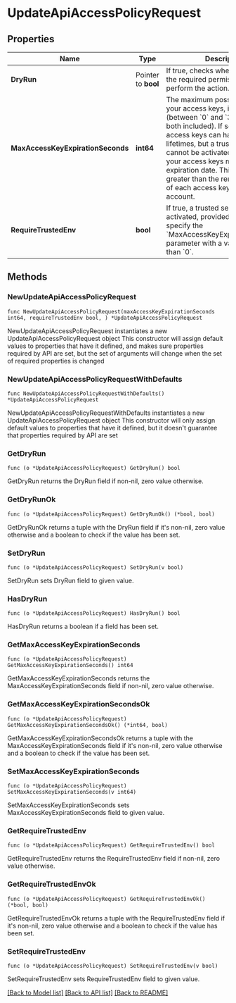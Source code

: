# UpdateApiAccessPolicyRequest

## Properties

Name | Type | Description | Notes
------------ | ------------- | ------------- | -------------
**DryRun** | Pointer to **bool** | If true, checks whether you have the required permissions to perform the action. | [optional] 
**MaxAccessKeyExpirationSeconds** | **int64** | The maximum possible lifetime for your access keys, in seconds (between &#x60;0&#x60; and &#x60;3153600000&#x60;, both included). If set to &#x60;O&#x60;, your access keys can have unlimited lifetimes, but a trusted session cannot be activated. Otherwise, all your access keys must have an expiration date. This value must be greater than the remaining lifetime of each access key of your account. | 
**RequireTrustedEnv** | **bool** | If true, a trusted session is activated, provided that you specify the &#x60;MaxAccessKeyExpirationSeconds&#x60; parameter with a value greater than &#x60;0&#x60;. | 

## Methods

### NewUpdateApiAccessPolicyRequest

`func NewUpdateApiAccessPolicyRequest(maxAccessKeyExpirationSeconds int64, requireTrustedEnv bool, ) *UpdateApiAccessPolicyRequest`

NewUpdateApiAccessPolicyRequest instantiates a new UpdateApiAccessPolicyRequest object
This constructor will assign default values to properties that have it defined,
and makes sure properties required by API are set, but the set of arguments
will change when the set of required properties is changed

### NewUpdateApiAccessPolicyRequestWithDefaults

`func NewUpdateApiAccessPolicyRequestWithDefaults() *UpdateApiAccessPolicyRequest`

NewUpdateApiAccessPolicyRequestWithDefaults instantiates a new UpdateApiAccessPolicyRequest object
This constructor will only assign default values to properties that have it defined,
but it doesn't guarantee that properties required by API are set

### GetDryRun

`func (o *UpdateApiAccessPolicyRequest) GetDryRun() bool`

GetDryRun returns the DryRun field if non-nil, zero value otherwise.

### GetDryRunOk

`func (o *UpdateApiAccessPolicyRequest) GetDryRunOk() (*bool, bool)`

GetDryRunOk returns a tuple with the DryRun field if it's non-nil, zero value otherwise
and a boolean to check if the value has been set.

### SetDryRun

`func (o *UpdateApiAccessPolicyRequest) SetDryRun(v bool)`

SetDryRun sets DryRun field to given value.

### HasDryRun

`func (o *UpdateApiAccessPolicyRequest) HasDryRun() bool`

HasDryRun returns a boolean if a field has been set.

### GetMaxAccessKeyExpirationSeconds

`func (o *UpdateApiAccessPolicyRequest) GetMaxAccessKeyExpirationSeconds() int64`

GetMaxAccessKeyExpirationSeconds returns the MaxAccessKeyExpirationSeconds field if non-nil, zero value otherwise.

### GetMaxAccessKeyExpirationSecondsOk

`func (o *UpdateApiAccessPolicyRequest) GetMaxAccessKeyExpirationSecondsOk() (*int64, bool)`

GetMaxAccessKeyExpirationSecondsOk returns a tuple with the MaxAccessKeyExpirationSeconds field if it's non-nil, zero value otherwise
and a boolean to check if the value has been set.

### SetMaxAccessKeyExpirationSeconds

`func (o *UpdateApiAccessPolicyRequest) SetMaxAccessKeyExpirationSeconds(v int64)`

SetMaxAccessKeyExpirationSeconds sets MaxAccessKeyExpirationSeconds field to given value.


### GetRequireTrustedEnv

`func (o *UpdateApiAccessPolicyRequest) GetRequireTrustedEnv() bool`

GetRequireTrustedEnv returns the RequireTrustedEnv field if non-nil, zero value otherwise.

### GetRequireTrustedEnvOk

`func (o *UpdateApiAccessPolicyRequest) GetRequireTrustedEnvOk() (*bool, bool)`

GetRequireTrustedEnvOk returns a tuple with the RequireTrustedEnv field if it's non-nil, zero value otherwise
and a boolean to check if the value has been set.

### SetRequireTrustedEnv

`func (o *UpdateApiAccessPolicyRequest) SetRequireTrustedEnv(v bool)`

SetRequireTrustedEnv sets RequireTrustedEnv field to given value.



[[Back to Model list]](../README.md#documentation-for-models) [[Back to API list]](../README.md#documentation-for-api-endpoints) [[Back to README]](../README.md)


